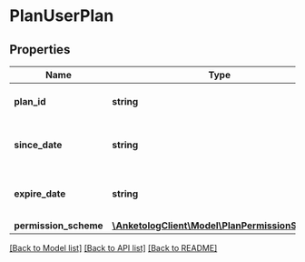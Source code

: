 # PlanUserPlan

## Properties
Name | Type | Description | Notes
------------ | ------------- | ------------- | -------------
**plan_id** | **string** | ID тарифного плана | 
**since_date** | **string** | Дата начала тарифного плана | 
**expire_date** | **string** | Дата окончания тарифного плана | [optional] 
**permission_scheme** | [**\AnketologClient\Model\PlanPermissionScheme**](PlanPermissionScheme.md) |  | 

[[Back to Model list]](../README.md#documentation-for-models) [[Back to API list]](../README.md#documentation-for-api-endpoints) [[Back to README]](../README.md)


